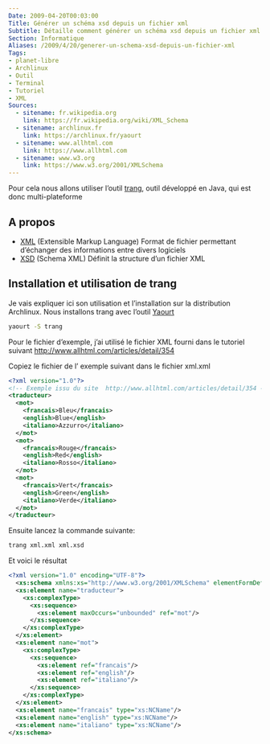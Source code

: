 ```yaml
---
Date: 2009-04-20T00:03:00
Title: Générer un schéma xsd depuis un fichier xml
Subtitle: Détaille comment générer un schéma xsd depuis un fichier xml
Section: Informatique
Aliases: /2009/4/20/generer-un-schema-xsd-depuis-un-fichier-xml
Tags:
- planet-libre
- Archlinux
- Outil
- Terminal
- Tutoriel
- XML
Sources:
  - sitename: fr.wikipedia.org
    link: https://fr.wikipedia.org/wiki/XML_Schema
  - sitename: archlinux.fr
    link: https://archlinux.fr/yaourt
  - sitename: www.allhtml.com
    link: https://www.allhtml.com
  - sitename: www.w3.org
    link: https://www.w3.org/2001/XMLSchema
---
```


Pour cela nous allons utiliser l’outil
[trang](Générer%20un%20schéma%20xsd%20depuis%20un%20fichier%20xml), outil
développé en Java, qui est donc multi-plateforme

## A propos

- [XML](XSD%20(Schema%20XML)%20Définit%20la%20structure%20d’un%20fichier%20XML)
  (Extensible Markup Language) Format de fichier permettant d’échanger des
  informations entre divers logiciels
- [XSD](http://fr.wikipedia.org/wiki/XML_Schema) (Schema XML) Définit la
  structure d’un fichier XML

## Installation et utilisation de trang

Je vais expliquer ici son utilisation et l’installation sur la distribution
Archlinux. Nous installons trang avec l’outil
[Yaourt](http://archlinux.fr/yaourt)

```bash
yaourt -S trang
```

Pour le fichier d’exemple, j’ai utilisé le fichier XML fourni dans le tutoriel
suivant <http://www.allhtml.com/articles/detail/354>

Copiez le fichier de l’ exemple suivant dans le fichier xml.xml

```xml
<?xml version="1.0"?>
<!-- Exemple issu du site  http://www.allhtml.com/articles/detail/354 -->
<traducteur>
  <mot>
    <francais>Bleu</francais>
    <english>Blue</english>
    <italiano>Azzurro</italiano>
  </mot>
  <mot>
    <francais>Rouge</francais>
    <english>Red</english>
    <italiano>Rosso</italiano>
  </mot>
  <mot>
    <francais>Vert</francais>
    <english>Green</english>
    <italiano>Verde</italiano>
  </mot>
</traducteur>
```

Ensuite lancez la commande suivante:

```bash
trang xml.xml xml.xsd
```

Et voici le résultat

```xml
<?xml version="1.0" encoding="UTF-8"?>
  <xs:schema xmlns:xs="http://www.w3.org/2001/XMLSchema" elementFormDefault="qualified">
  <xs:element name="traducteur">
    <xs:complexType>
      <xs:sequence>
        <xs:element maxOccurs="unbounded" ref="mot"/>
      </xs:sequence>
    </xs:complexType>
  </xs:element>
  <xs:element name="mot">
    <xs:complexType>
      <xs:sequence>
        <xs:element ref="francais"/>
        <xs:element ref="english"/>
        <xs:element ref="italiano"/>
      </xs:sequence>
    </xs:complexType>
  </xs:element>
  <xs:element name="francais" type="xs:NCName"/>
  <xs:element name="english" type="xs:NCName"/>
  <xs:element name="italiano" type="xs:NCName"/>
</xs:schema>
```
